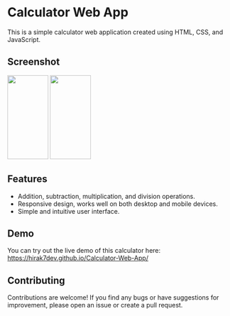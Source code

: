 # Calculator Web App

This is a simple calculator web application created using HTML, CSS, and JavaScript.

## Screenshot
<img src="https://github.com/HiraK7dev/Calculator-Web-App/assets/153591644/58a34c88-6149-4e01-8cc0-79d956abb307" height="189" width="92">  <img src="https://github.com/HiraK7dev/Calculator-Web-App/assets/153591644/9bb2e66c-df10-4029-8b75-49135edb9dae" height="189" width="92">

## Features

- Addition, subtraction, multiplication, and division operations.
- Responsive design, works well on both desktop and mobile devices.
- Simple and intuitive user interface.

## Demo

You can try out the live demo of this calculator here: https://hirak7dev.github.io/Calculator-Web-App/

## Contributing

Contributions are welcome! If you find any bugs or have suggestions for improvement, please open an issue or create a pull request.
